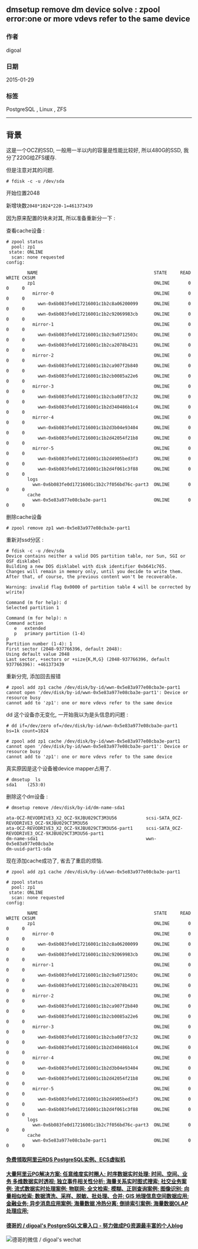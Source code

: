 ## dmsetup remove dm device solve : zpool error:one or more vdevs refer to the same device  
                                                                                                                                                                                                         
### 作者                                                                                                                                                                                                     
digoal                                                                                                                                                                                                       
                                                                                                                                                                                                   
### 日期                                                                                                                                                                                                                      
2015-01-29                                                                                                                                                                                             
                                                                                                                                                                                                    
### 标签                                                                                                                                                                                                   
PostgreSQL , Linux , ZFS                                                                                                                                                                                                 
                                                                                                                                                                                                                                     
----                                                                                                                                                                                                             
                                                                                                                                                                                                                                                 
## 背景                                    
这是一个OCZ的SSD, 一般用一半以内的容量是性能比较好, 所以480G的SSD, 我分了220G给ZFS缓存.  
  
但是注意对其的问题.  
  
```  
# fdisk -c -u /dev/sda  
```  
  
开始位置2048  
  
新增块数```2048*1024*220-1=461373439```  
  
因为原来配置的块未对其, 所以准备重新分一下 :   
  
查看cache设备 :   
  
```  
# zpool status  
  pool: zp1  
 state: ONLINE  
  scan: none requested  
config:  
  
        NAME                                            STATE     READ WRITE CKSUM  
        zp1                                             ONLINE       0     0     0  
          mirror-0                                      ONLINE       0     0     0  
            wwn-0x6b083fe0d17216001c1b2c8a06200099      ONLINE       0     0     0  
            wwn-0x6b083fe0d17216001c1b2c92069983cb      ONLINE       0     0     0  
          mirror-1                                      ONLINE       0     0     0  
            wwn-0x6b083fe0d17216001c1b2c9a0712503c      ONLINE       0     0     0  
            wwn-0x6b083fe0d17216001c1b2ca2078b4231      ONLINE       0     0     0  
          mirror-2                                      ONLINE       0     0     0  
            wwn-0x6b083fe0d17216001c1b2ca907f2b840      ONLINE       0     0     0  
            wwn-0x6b083fe0d17216001c1b2cb0085a22e6      ONLINE       0     0     0  
          mirror-3                                      ONLINE       0     0     0  
            wwn-0x6b083fe0d17216001c1b2cba08f37c32      ONLINE       0     0     0  
            wwn-0x6b083fe0d17216001c1b2d340486b1c4      ONLINE       0     0     0  
          mirror-4                                      ONLINE       0     0     0  
            wwn-0x6b083fe0d17216001c1b2d3b04e93404      ONLINE       0     0     0  
            wwn-0x6b083fe0d17216001c1b2d42054f21b8      ONLINE       0     0     0  
          mirror-5                                      ONLINE       0     0     0  
            wwn-0x6b083fe0d17216001c1b2d4905bed3f3      ONLINE       0     0     0  
            wwn-0x6b083fe0d17216001c1b2d4f061c3f88      ONLINE       0     0     0  
        logs  
          wwn-0x6b083fe0d17216001c1b2c7f056bd76c-part3  ONLINE       0     0     0  
        cache  
          wwn-0x5e83a977e08cba3e-part1                  ONLINE       0     0     0  
```  
  
删除cache设备  
  
```  
# zpool remove zp1 wwn-0x5e83a977e08cba3e-part1  
```  
  
重新对ssd分区 :   
  
```  
# fdisk -c -u /dev/sda  
Device contains neither a valid DOS partition table, nor Sun, SGI or OSF disklabel  
Building a new DOS disklabel with disk identifier 0xb641c765.  
Changes will remain in memory only, until you decide to write them.  
After that, of course, the previous content won't be recoverable.  
  
Warning: invalid flag 0x0000 of partition table 4 will be corrected by w(rite)  
  
Command (m for help): d  
Selected partition 1  
  
Command (m for help): n  
Command action  
   e   extended  
   p   primary partition (1-4)  
p  
Partition number (1-4): 1  
First sector (2048-937766396, default 2048):   
Using default value 2048  
Last sector, +sectors or +size{K,M,G} (2048-937766396, default 937766396): +461373439  
```  
  
重新分完, 添加回去报错  
  
```  
# zpool add zp1 cache /dev/disk/by-id/wwn-0x5e83a977e08cba3e-part1  
cannot open '/dev/disk/by-id/wwn-0x5e83a977e08cba3e-part1': Device or resource busy  
cannot add to 'zp1': one or more vdevs refer to the same device  
```  
  
dd 这个设备亦无变化, 一开始我以为是头信息的问题 :   
  
```  
# dd if=/dev/zero of=/dev/disk/by-id/wwn-0x5e83a977e08cba3e-part1 bs=1k count=1024  
  
# zpool add zp1 cache /dev/disk/by-id/wwn-0x5e83a977e08cba3e-part1  
cannot open '/dev/disk/by-id/wwn-0x5e83a977e08cba3e-part1': Device or resource busy  
cannot add to 'zp1': one or more vdevs refer to the same device  
```  
  
真实原因是这个设备被device mapper占用了.  
  
```  
# dmsetup  ls  
sda1    (253:0)  
```  
  
删除这个dm设备 :   
  
```  
# dmsetup remove /dev/disk/by-id/dm-name-sda1  
  
ata-OCZ-REVODRIVE3_X2_OCZ-9XJBU029CT3M3U56           scsi-SATA_OCZ-REVODRIVE3_OCZ-9XJBU029CT3M3U56  
ata-OCZ-REVODRIVE3_X2_OCZ-9XJBU029CT3M3U56-part1     scsi-SATA_OCZ-REVODRIVE3_OCZ-9XJBU029CT3M3U56-part1  
dm-name-sda1                                         wwn-0x5e83a977e08cba3e  
dm-uuid-part1-sda  
```  
  
现在添加cache成功了, 省去了重启的烦恼.  
  
```  
# zpool add zp1 cache /dev/disk/by-id/wwn-0x5e83a977e08cba3e-part1  
  
# zpool status  
  pool: zp1  
 state: ONLINE  
  scan: none requested  
config:  
  
        NAME                                            STATE     READ WRITE CKSUM  
        zp1                                             ONLINE       0     0     0  
          mirror-0                                      ONLINE       0     0     0  
            wwn-0x6b083fe0d17216001c1b2c8a06200099      ONLINE       0     0     0  
            wwn-0x6b083fe0d17216001c1b2c92069983cb      ONLINE       0     0     0  
          mirror-1                                      ONLINE       0     0     0  
            wwn-0x6b083fe0d17216001c1b2c9a0712503c      ONLINE       0     0     0  
            wwn-0x6b083fe0d17216001c1b2ca2078b4231      ONLINE       0     0     0  
          mirror-2                                      ONLINE       0     0     0  
            wwn-0x6b083fe0d17216001c1b2ca907f2b840      ONLINE       0     0     0  
            wwn-0x6b083fe0d17216001c1b2cb0085a22e6      ONLINE       0     0     0  
          mirror-3                                      ONLINE       0     0     0  
            wwn-0x6b083fe0d17216001c1b2cba08f37c32      ONLINE       0     0     0  
            wwn-0x6b083fe0d17216001c1b2d340486b1c4      ONLINE       0     0     0  
          mirror-4                                      ONLINE       0     0     0  
            wwn-0x6b083fe0d17216001c1b2d3b04e93404      ONLINE       0     0     0  
            wwn-0x6b083fe0d17216001c1b2d42054f21b8      ONLINE       0     0     0  
          mirror-5                                      ONLINE       0     0     0  
            wwn-0x6b083fe0d17216001c1b2d4905bed3f3      ONLINE       0     0     0  
            wwn-0x6b083fe0d17216001c1b2d4f061c3f88      ONLINE       0     0     0  
        logs  
          wwn-0x6b083fe0d17216001c1b2c7f056bd76c-part3  ONLINE       0     0     0  
        cache  
          wwn-0x5e83a977e08cba3e-part1                  ONLINE       0     0     0  
```  
    
  
  
  
  
  
  
  
  
  
  
  
  
  
  
  
  
  
  
  
  
  
  
  
  
  
  
  
  
  
  
  
  
  
  
  
  
  
#### [免费领取阿里云RDS PostgreSQL实例、ECS虚拟机](https://www.aliyun.com/database/postgresqlactivity "57258f76c37864c6e6d23383d05714ea")
  
  
#### [大量阿里云PG解决方案: 任意维度实时圈人; 时序数据实时处理; 时间、空间、业务 多维数据实时透视; 独立事件相关性分析; 海量关系实时图式搜索; 社交业务案例; 流式数据实时处理案例; 物联网; 全文检索; 模糊、正则查询案例; 图像识别; 向量相似检索; 数据清洗、采样、脱敏、批处理、合并; GIS 地理信息空间数据应用; 金融业务; 异步消息应用案例; 海量数据 冷热分离; 倒排索引案例; 海量数据OLAP处理应用;](https://yq.aliyun.com/topic/118 "40cff096e9ed7122c512b35d8561d9c8")
  
  
#### [德哥的 / digoal's PostgreSQL文章入口 - 努力做成PG资源最丰富的个人blog](https://github.com/digoal/blog/blob/master/README.md "22709685feb7cab07d30f30387f0a9ae")
  
  
![德哥的微信 / digoal's wechat](../pic/digoal_weixin.jpg "f7ad92eeba24523fd47a6e1a0e691b59")
  
